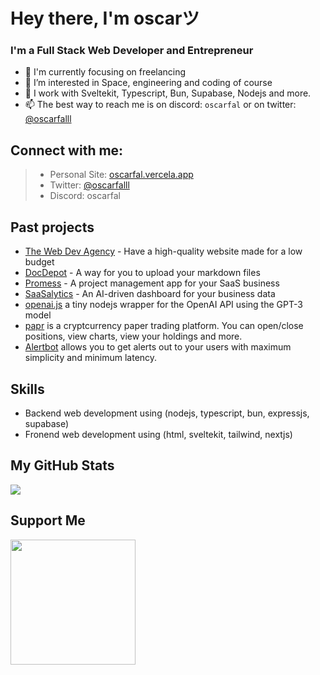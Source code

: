 # Hey there, I'm oscarツ
### I'm a Full Stack Web Developer and Entrepreneur
- 👋 I'm currently focusing on freelancing
- 👀 I’m interested in Space, engineering and coding of course
- 🌱 I work with Sveltekit, Typescript, Bun, Supabase, Nodejs and more.
- 📫 The best way to reach me is on discord: `oscarfal` or on twitter: [@oscarfalll](https://twitter.com/oscarfalll)

## Connect with me:
> - Personal Site: [oscarfal.vercela.app](https://oscarfal.vercel.app)
> - Twitter: [@oscarfalll](https://twitter.com/oscarfalll)
> - Discord: oscarfal

## Past projects
- [The Web Dev Agency](https://github.com/thereal-atom/webdevagency) - Have a high-quality website made for a low budget
- [DocDepot](https://github.com/thereal-atom/docdepot) - A way for you to upload your markdown files
- [Promess](https://github.com/promesstech) - A project management app for your SaaS business
- [SaaSalytics](https://saasalytics.vercel.app) - An AI-driven dashboard for your business data
- [openai.js](https://github.com/thereal-atom/openai.js) a tiny nodejs wrapper for the OpenAI API using the GPT-3 model
- [papr](https://github.com/thereal-atom/papr) is a cryptcurrency paper trading platform. You can open/close positions, view charts, view your holdings and more.
- [Alertbot](https://github.com/alertbotxyz) allows you to get alerts out to your users with maximum simplicity and minimum latency.

## Skills
- Backend web development using (nodejs, typescript, bun, expressjs, supabase)
- Fronend web development using (html, sveltekit, tailwind, nextjs)

## My GitHub Stats

<a href="http://www.github.com/thereal-atom"><img src="https://github-readme-streak-stats.herokuapp.com/?user=thereal-atom&stroke=ffffff&background=1c1917&ring=0891b2&fire=0891b2&currStreakNum=ffffff&currStreakLabel=0891b2&sideNums=ffffff&sideLabels=ffffff&dates=ffffff&hide_border=true" /></a>

## Support Me
<a href="https://www.buymeacoffee.com/oscarfal"><img src="https://cdn.buymeacoffee.com/buttons/v2/default-yellow.png" width="200" /></a>
